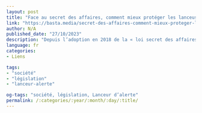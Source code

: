 ```yaml
---
layout: post
title: "Face au secret des affaires, comment mieux protéger les lanceuses et lanceurs d’alerte ?"
link: "https://basta.media/secret-des-affaires-comment-mieux-proteger-lanceuses-et-lanceurs-alerte-pollution-sante"
author: N/A
published_date: "27/10/2023"
description: "Depuis l’adoption en 2018 de la « loi secret des affaires » voulue par Emmanuel Macron, « les avocats d’affaires peuvent s’en donner à cœur joie pour faire condamner les lanceurs d’alerte », avertit Marie-Christine Blandin, à l’origine de la première loi visant à les protéger."
language: fr
categories:
- Liens

tags:
- "société"
- "législation"
- "lanceur-alerte"

og-tags: "société, législation, Lanceur d’alerte"
permalink: /:categories/:year/:month/:day/:title/
---
```

